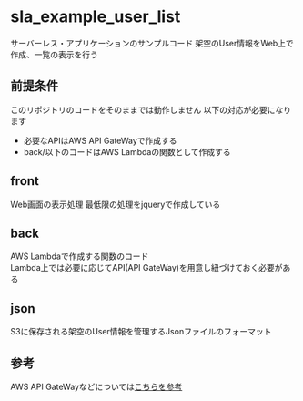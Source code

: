 # sla_example_user_list
サーバーレス・アプリケーションのサンプルコード 
架空のUser情報をWeb上で作成、一覧の表示を行う 

## 前提条件
このリポジトリのコードをそのままでは動作しません
以下の対応が必要になります

- 必要なAPIはAWS API GateWayで作成する
- back/以下のコードはAWS Lambdaの関数として作成する

## front
Web画面の表示処理
最低限の処理をjqueryで作成している

## back
AWS Lambdaで作成する関数のコード  
Lambda上では必要に応じてAPI(API GateWay)を用意し紐づけておく必要がある

## json
S3に保存される架空のUser情報を管理するJsonファイルのフォーマット 

## 参考
AWS API GateWayなどについては[こちらを参考](https://gist.github.com/3panda/8f22cc1895e94f17cb20420527a23467)

